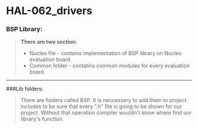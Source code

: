 # HAL-062_drivers
### BSP Library:
>**There are two section**:
> - Nucleo file - contains implementation of BSP library on Nucleo evaluation board
> - Common folder - contatins common modules for every evaluation board
---------------------------

###Lib folders:
> There are folders called BSP. It is neccessery to add them to project includes to be sure that every ".h" file is going to be shown for our project. Without that operation compiler wouldn't know where find our library's function.